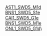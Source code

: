 [AST1_SWD5_M1d](https://drive.google.com/drive/folders/1SUzE5yOeKvSPjI4W5d01HejVLFDMvjUy?usp=drive_link)\
[BNS1_SWD5_S1e](https://drive.google.com/drive/folders/1Gj0E750jHTmo0fZP0KehHgHayC8KYn9C?usp=drive_link)\
[CAI1_SWD5_G1e](https://drive.google.com/drive/folders/1C0ot-Wzo8VttiqQvsmigVqaPx8xkxsYX?usp=drive_link)\
[BNS1_SWD5_M1e](https://drive.google.com/drive/folders/1uaKLslXhd06FU9hSNepHgZlMVrohnIT0?usp=drive_link)\
[ONL1_SWD5_G1d](https://drive.google.com/drive/folders/18BtiTfHL6WqvWHYAG-UUnto7BUs2z24B?usp=drive_link)\
